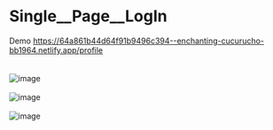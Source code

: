 # Single__Page__LogIn <br>
Demo https://64a861b44d64f91b9496c394--enchanting-cucurucho-bb1964.netlify.app/profile <br><br><br>
![image](https://github.com/MahsumaRezai/Single__Page__LogIn/assets/110189253/dc685430-7786-404a-8a3b-94a6bdc2d620) <br><br>
![image](https://github.com/MahsumaRezai/Single__Page__LogIn/assets/110189253/d3e81d92-8fd3-4579-b0d0-a74cd5adece4)<br><br>
![image](https://github.com/MahsumaRezai/Single__Page__LogIn/assets/110189253/6ac89f0b-7050-4d88-997b-18f85eea3765)



